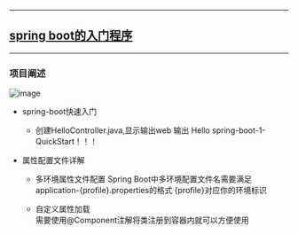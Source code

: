 ----
## [spring boot的入门程序](https://github.com/timebusker/spring-boot/tree/master/spring-boot-1-QuickStart/)
----
### 项目阐述
 ![image](https://github.com/timebusker/spring-boot/raw/master/static/spring-boot-1-QuickStart/app-main.png?raw=true)
 
 + spring-boot快速入门
   * 创建HelloController.java,显示输出web 输出 Hello spring-boot-1-QuickStart！！！
   
 + 属性配置文件详解
   * 多环境属性文件配置
         Spring Boot中多环境配置文件名需要满足application-{profile}.properties的格式
		 {profile}对应你的环境标识
		 
   * 自定义属性加载         
         需要使用@Component注解将类注册到容器内就可以方便使用